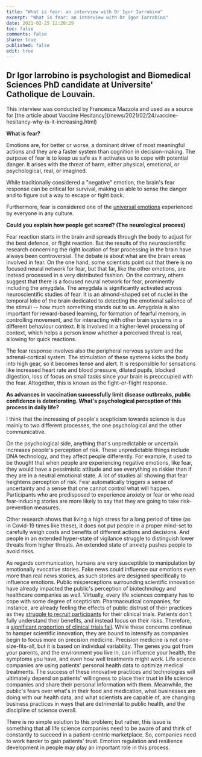 ```yaml
---
title: "What is fear: an interview with Dr Igor Iarrobino"
excerpt: "What is fear: an interview with Dr Igor Iarrobino"
date: 2021-02-25 12:20:29
toc: false
comments: false
share: true
published: false
edit: true
---
```

## Dr Igor Iarrobino is psychologist and Biomedical Sciences PhD candidate at Universite' Catholique de Louvain.

This interview was conducted by Francesca Mazzola and used as a source for \[the article about Vaccine Hesitancy](/news/2021/02/24/vaccine-hesitancy-why-is-it-increasing.html)



**What is fear?**

Emotions are, for better or worse, a dominant driver of most meaningful actions and they are a faster system than cognition in decision-making. The purpose of fear is to keep us safe as it activates us to cope with potential danger. It arises with the threat of harm, either physical, emotional, or psychological, real, or imagined. 

While traditionally considered a "negative" emotion, the brain's fear response can be critical for survival, making us able to sense the danger and to figure out a way to escape or fight back.

Furthermore, fear is considered one of the [universal emotions](https://www.paulekman.com/resources/universal-facial-expressions/) experienced by everyone in any culture.

**Could you explain how people get scared? (The neurological process)**

Fear reaction starts in the brain and spreads through the body to adjust for the best defence, or flight reaction. But the results of the neuroscientific research concerning the right location of fear processing in the brain have always been controversial. The debate is about what are the brain areas involved in fear. On the one hand, some scientists point out that there is no focused neural network for fear, but that far, like the other emotions, are instead processed in a very distributed fashion. On the contrary, others suggest that there is a focused neural network for fear, prominently including the amygdala. The amygdala is significantly activated across neuroscientific studies of fear. It is an almond-shaped set of nuclei in the temporal lobe of the brain dedicated to detecting the emotional salience of the stimuli -- how much something stands out to us. Amygdala is also important for reward-based learning, for formation of fearful memory, in controlling movement, and for interacting with other brain systems in a different behaviour context. It is involved in a higher-level processing of context, which helps a person know whether a perceived threat is real, allowing for quick reactions.

The fear response involves also the peripheral nervous system and the adrenal-cortical system. The stimulation of these systems kicks the body into high gear, so it becomes tense and alert. It is responsible for sensations like increased heart rate and blood pressure, dilated pupils, blocked digestion, loss of focus on small tasks since your brain is preoccupied with the fear. Altogether, this is known as the fight-or-flight response.

**As advances in vaccination successfully limit disease outbreaks, public confidence is deteriorating. What's psychological perception of this process in daily life?**

I think that the increasing of people's scepticism towards science is due mainly to two different processes, the one psychological and the other communicative.

On the psychological side, anything that's unpredictable or uncertain increases people's perception of risk. These unpredictable things include DNA technology, and they affect people differently. For example, it used to be thought that when people are experiencing negative emotions, like fear, they would have a pessimistic attitude and see everything as riskier than if they are in a neutral emotional state. A lot of studies all showing that fear heightens perception of risk. Fear automatically triggers a sense of uncertainty and a sense that one cannot control what will happen. Participants who are predisposed to experience anxiety or fear or who read fear-inducing stories are more likely to say that they are going to take risk-prevention measures.

Other research shows that living a high stress for a long period of time (as in Covid-19 times like these), it does not put people in a proper mind-set to carefully weigh costs and benefits of different actions and decisions. And people in an extended hyper-state of vigilance struggle to distinguish lower threats from higher threats. An extended state of anxiety pushes people to avoid risks.

As regards communication, humans are very susceptible to manipulation by emotionally evocative stories. Fake news could influence our emotions even more than real news stories, as such stories are designed specifically to influence emotions. Public misperceptions surrounding scientific innovation have already impacted the public's perception of biotechnology and healthcare companies as well. Virtually, every life sciences company has to cope with some degree of scepticism. Pharmaceutical companies, for instance, are already feeling the effects of public distrust of their practices as they [struggle to recruit participants](https://www.ncbi.nlm.nih.gov/pmc/articles/PMC4936073/) for their clinical trials. Patients don't fully understand their benefits, and instead focus on their risks. Therefore, a [significant proportion of clinical trials fail](https://www.ncbi.nlm.nih.gov/pmc/articles/PMC4936073/). While these concerns continue to hamper scientific innovation, they are bound to intensify as companies begin to focus more on precision medicine. Precision medicine is not one-size-fits-all, but it is based on individual variability. The genes you got from your parents, and the environment you live in, can influence your health, the symptoms you have, and even how well treatments might work. Life science companies are using patients' personal health data to optimize medical treatments. The success of these innovative practices and technologies will ultimately depend on patients' willingness to place their trust in life science companies and share their personal information with them. Meanwhile, the public's fears over what's in their food and medication, what businesses are doing with our health data, and what scientists are capable of, are changing business practices in ways that are detrimental to public health, and the discipline of science overall. 

There is no simple solution to this problem; but rather, this issue is something that all life science companies need to be aware of and think of constantly to succeed in a patient-centric marketplace. So, companies need to work harder to gain patients' trust. Emotion regulation and resilience development in people may play an important role in this process.